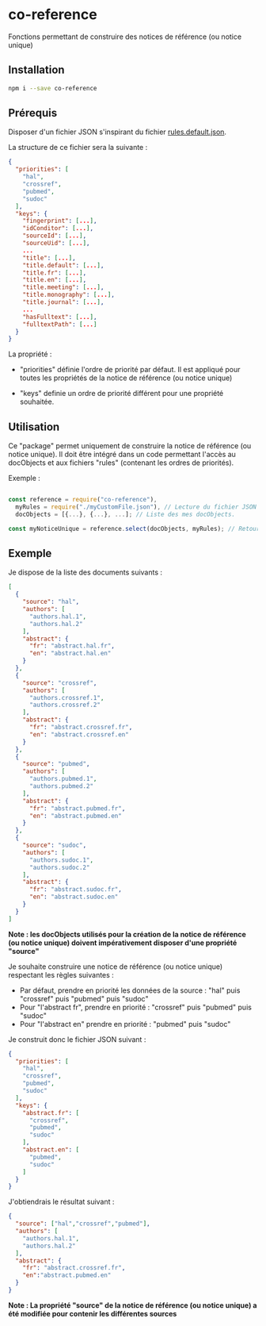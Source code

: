 # co-reference
Fonctions permettant de construire des notices de référence (ou notice unique)

## Installation ##


```sh
npm i --save co-reference
```

## Prérequis ##

Disposer d'un fichier JSON s'inspirant du fichier [rules.default.json](https://github.com/conditor-project/co-reference/blob/master/rules.default.json).

La structure de ce fichier sera la suivante :

```json
{
  "priorities": [
    "hal",
    "crossref",
    "pubmed",
    "sudoc"
  ],
  "keys": {
    "fingerprint": [...],
    "idConditor": [...],
    "sourceId": [...],
    "sourceUid": [...],
    ...
    "title": [...],
    "title.default": [...],
    "title.fr": [...],
    "title.en": [...],
    "title.meeting": [...],
    "title.monography": [...],
    "title.journal": [...],
    ...
    "hasFulltext": [...],
    "fulltextPath": [...]
  }
}
```

La propriété :

- "priorities" définie l'ordre de priorité par défaut. Il est appliqué pour toutes les propriétés de la notice de référence (ou notice unique)

- "keys" definie un ordre de priorité différent pour une propriété souhaitée.

## Utilisation ##

Ce "package" permet uniquement de construire la notice de référence (ou notice unique). Il doit être intégré dans un code permettant l'accès au docObjects et aux fichiers "rules" (contenant les ordres de priorités).

Exemple :

```js

const reference = require("co-reference"),
  myRules = require("./myCustomFile.json"), // Lecture du fichier JSON contenant les ordres de priorités
  docObjects = [{...}, {...}, ...]; // Liste des mes docObjects.

const myNoticeUnique = reference.select(docObjects, myRules); // Retourne un objet JSON
```

## Exemple ##

Je dispose de la liste des documents suivants :

```json
[
  {
    "source": "hal",
    "authors": [
      "authors.hal.1",
      "authors.hal.2"
    ],
    "abstract": {
      "fr": "abstract.hal.fr",
      "en": "abstract.hal.en"
    }
  },
  {
    "source": "crossref",
    "authors": [
      "authors.crossref.1",
      "authors.crossref.2"
    ],
    "abstract": {
      "fr": "abstract.crossref.fr",
      "en": "abstract.crossref.en"
    }
  },
  {
    "source": "pubmed",
    "authors": [
      "authors.pubmed.1",
      "authors.pubmed.2"
    ],
    "abstract": {
      "fr": "abstract.pubmed.fr",
      "en": "abstract.pubmed.en"
    }
  },
  {
    "source": "sudoc",
    "authors": [
      "authors.sudoc.1",
      "authors.sudoc.2"
    ],
    "abstract": {
      "fr": "abstract.sudoc.fr",
      "en": "abstract.sudoc.en"
    }
  }
]
```

**Note : les docObjects utilisés pour la création de la notice de référence (ou notice unique) doivent impérativement disposer d'une propriété "source"**

Je souhaite construire une notice de référence (ou notice unique) respectant les règles suivantes :

- Par défaut, prendre en priorité les données de la source : "hal" puis "crossref" puis "pubmed" puis "sudoc"
- Pour "l'abstract fr", prendre en priorité : "crossref" puis "pubmed" puis "sudoc"
- Pour "l'abstract en" prendre en priorité : "pubmed" puis "sudoc"

Je construit donc le fichier JSON suivant :

```json
{
  "priorities": [
    "hal",
    "crossref",
    "pubmed",
    "sudoc"
  ],
  "keys": {
    "abstract.fr": [
      "crossref",
      "pubmed",
      "sudoc"
    ],
    "abstract.en": [
      "pubmed",
      "sudoc"
    ]
  }
}
```

J'obtiendrais le résultat suivant :

```json
{
  "source": ["hal","crossref","pubmed"],
  "authors": [
    "authors.hal.1",
    "authors.hal.2"
  ],
  "abstract": {
    "fr": "abstract.crossref.fr",
    "en":"abstract.pubmed.en"
  }
}
```

**Note : La propriété "source" de la notice de référence (ou notice unique) a été modifiée pour contenir les différentes sources**
